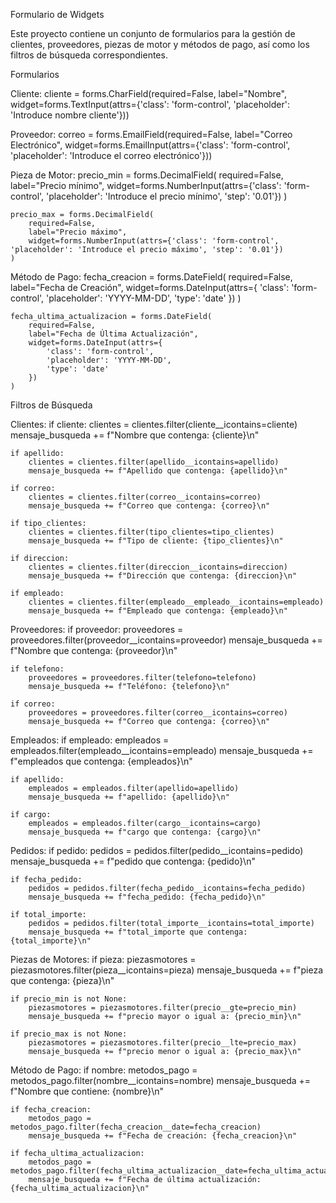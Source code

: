 Formulario de Widgets

Este proyecto contiene un conjunto de formularios para la gestión de clientes, proveedores, piezas de motor y métodos de pago, así como los filtros de búsqueda correspondientes.

Formularios

Cliente:
    cliente = forms.CharField(required=False, label="Nombre", widget=forms.TextInput(attrs={'class': 'form-control', 'placeholder': 'Introduce nombre cliente'}))

Proveedor:
    correo = forms.EmailField(required=False, label="Correo Electrónico", widget=forms.EmailInput(attrs={'class': 'form-control', 'placeholder': 'Introduce el correo electrónico'}))

Pieza de Motor:
    precio_min = forms.DecimalField(
        required=False, 
        label="Precio mínimo", 
        widget=forms.NumberInput(attrs={'class': 'form-control', 'placeholder': 'Introduce el precio mínimo', 'step': '0.01'})
    )
    
    precio_max = forms.DecimalField(
        required=False, 
        label="Precio máximo", 
        widget=forms.NumberInput(attrs={'class': 'form-control', 'placeholder': 'Introduce el precio máximo', 'step': '0.01'})
    )

Método de Pago:
    fecha_creacion = forms.DateField(
        required=False,
        label="Fecha de Creación",
        widget=forms.DateInput(attrs={
            'class': 'form-control',
            'placeholder': 'YYYY-MM-DD',
            'type': 'date'
        })
    )
    
    fecha_ultima_actualizacion = forms.DateField(
        required=False,
        label="Fecha de Última Actualización",
        widget=forms.DateInput(attrs={
            'class': 'form-control',
            'placeholder': 'YYYY-MM-DD',
            'type': 'date'
        })
    )

Filtros de Búsqueda

Clientes:
    if cliente:
        clientes = clientes.filter(cliente__icontains=cliente)
        mensaje_busqueda += f"Nombre que contenga: {cliente}\n"

    if apellido:
        clientes = clientes.filter(apellido__icontains=apellido)
        mensaje_busqueda += f"Apellido que contenga: {apellido}\n"

    if correo:
        clientes = clientes.filter(correo__icontains=correo)
        mensaje_busqueda += f"Correo que contenga: {correo}\n"

    if tipo_clientes:
        clientes = clientes.filter(tipo_clientes=tipo_clientes)
        mensaje_busqueda += f"Tipo de cliente: {tipo_clientes}\n"

    if direccion:
        clientes = clientes.filter(direccion__icontains=direccion)
        mensaje_busqueda += f"Dirección que contenga: {direccion}\n"

    if empleado:
        clientes = clientes.filter(empleado__empleado__icontains=empleado)
        mensaje_busqueda += f"Empleado que contenga: {empleado}\n"

Proveedores:
    if proveedor:
        proveedores = proveedores.filter(proveedor__icontains=proveedor)
        mensaje_busqueda += f"Nombre que contenga: {proveedor}\n"

    if telefono:
        proveedores = proveedores.filter(telefono=telefono)
        mensaje_busqueda += f"Teléfono: {telefono}\n"

    if correo:
        proveedores = proveedores.filter(correo__icontains=correo)
        mensaje_busqueda += f"Correo que contenga: {correo}\n"

Empleados:
    if empleado:
        empleados = empleados.filter(empleado__icontains=empleado)
        mensaje_busqueda += f"empleados que contenga: {empleados}\n"

    if apellido:
        empleados = empleados.filter(apellido=apellido)
        mensaje_busqueda += f"apellido: {apellido}\n"

    if cargo:
        empleados = empleados.filter(cargo__icontains=cargo)
        mensaje_busqueda += f"cargo que contenga: {cargo}\n"

Pedidos:
    if pedido:
        pedidos = pedidos.filter(pedido__icontains=pedido)
        mensaje_busqueda += f"pedido que contenga: {pedido}\n"

    if fecha_pedido:
        pedidos = pedidos.filter(fecha_pedido__icontains=fecha_pedido)
        mensaje_busqueda += f"fecha_pedido: {fecha_pedido}\n"

    if total_importe:
        pedidos = pedidos.filter(total_importe__icontains=total_importe)
        mensaje_busqueda += f"total_importe que contenga: {total_importe}\n"

Piezas de Motores:
    if pieza:
        piezasmotores = piezasmotores.filter(pieza__icontains=pieza)
        mensaje_busqueda += f"pieza que contenga: {pieza}\n"

    if precio_min is not None:
        piezasmotores = piezasmotores.filter(precio__gte=precio_min)
        mensaje_busqueda += f"precio mayor o igual a: {precio_min}\n"

    if precio_max is not None:
        piezasmotores = piezasmotores.filter(precio__lte=precio_max)
        mensaje_busqueda += f"precio menor o igual a: {precio_max}\n"

Método de Pago:
    if nombre:
        metodos_pago = metodos_pago.filter(nombre__icontains=nombre)
        mensaje_busqueda += f"Nombre que contiene: {nombre}\n"

    if fecha_creacion:
        metodos_pago = metodos_pago.filter(fecha_creacion__date=fecha_creacion)
        mensaje_busqueda += f"Fecha de creación: {fecha_creacion}\n"

    if fecha_ultima_actualizacion:
        metodos_pago = metodos_pago.filter(fecha_ultima_actualizacion__date=fecha_ultima_actualizacion)
        mensaje_busqueda += f"Fecha de última actualización: {fecha_ultima_actualizacion}\n"
